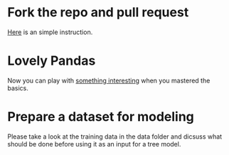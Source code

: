 # Fork the repo and pull request
[Here](https://github.com/Tian-Su/intro_to_data_science_2017/blob/master/class02/git_forking.md) is an simple instruction.

# Lovely Pandas
Now you can play with [something interesting](https://github.com/Tian-Su/intro_to_data_science_2017/blob/master/class01/pandas_basics.ipynb) when you mastered the basics.

# Prepare a dataset for modeling
Please take a look at the training data in the data folder and dicsuss what should be done before using it as an input for a tree model.